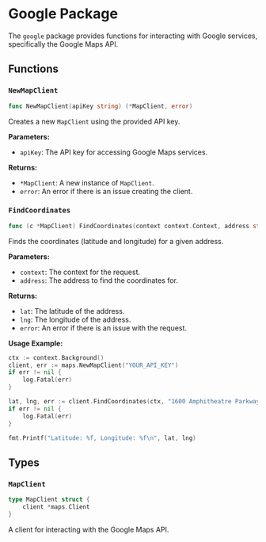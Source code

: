 # Google Package

The `google` package provides functions for interacting with Google services, specifically the Google Maps API.

## Functions

### `NewMapClient`

```go
func NewMapClient(apiKey string) (*MapClient, error)
```

Creates a new `MapClient` using the provided API key.

**Parameters:**

- `apiKey`: The API key for accessing Google Maps services.

**Returns:**

- `*MapClient`: A new instance of `MapClient`.
- `error`: An error if there is an issue creating the client.

### `FindCoordinates`

```go
func (c *MapClient) FindCoordinates(context context.Context, address string) (lat float64, lng float64, err error)
```

Finds the coordinates (latitude and longitude) for a given address.

**Parameters:**

- `context`: The context for the request.
- `address`: The address to find the coordinates for.

**Returns:**

- `lat`: The latitude of the address.
- `lng`: The longitude of the address.
- `error`: An error if there is an issue with the request.

**Usage Example:**

```go
ctx := context.Background()
client, err := maps.NewMapClient("YOUR_API_KEY")
if err != nil {
    log.Fatal(err)
}

lat, lng, err := client.FindCoordinates(ctx, "1600 Amphitheatre Parkway, Mountain View, CA")
if err != nil {
    log.Fatal(err)
}

fmt.Printf("Latitude: %f, Longitude: %f\n", lat, lng)
```

## Types

### `MapClient`

```go
type MapClient struct {
    client *maps.Client
}
```

A client for interacting with the Google Maps API.
